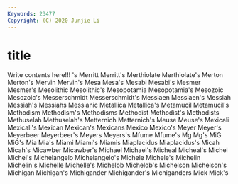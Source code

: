 ```yaml
---
Keywords: 23477
Copyright: (C) 2020 Junjie Li
---
```


# title

Write contents here!!!
's 
Merritt 
Merritt's 
Merthiolate
Merthiolate's 
Merton 
Merton's 
Mervin 
Mervin's 
Mesa 
Mesa's 
Mesabi 
Mesabi's 
Mesmer
Mesmer's 
Mesolithic 
Mesolithic's 
Mesopotamia 
Mesopotamia's 
Mesozoic 
Mesozoic's 
Messerschmidt 
Messerschmidt's 
Messiaen
Messiaen's 
Messiah 
Messiah's 
Messiahs 
Messianic 
Metallica 
Metallica's 
Metamucil 
Metamucil's 
Methodism
Methodism's 
Methodisms 
Methodist 
Methodist's 
Methodists 
Methuselah 
Methuselah's 
Metternich 
Metternich's 
Meuse
Meuse's 
Mexicali 
Mexicali's 
Mexican 
Mexican's 
Mexicans 
Mexico 
Mexico's 
Meyer 
Meyer's
Meyerbeer 
Meyerbeer's 
Meyers 
Meyers's 
Mfume 
Mfume's 
Mg 
Mg's 
MiG 
MiG's
Mia 
Mia's 
Miami 
Miami's 
Miamis 
Miaplacidus 
Miaplacidus's 
Micah 
Micah's 
Micawber
Micawber's 
Michael 
Michael's 
Micheal 
Micheal's 
Michel 
Michel's 
Michelangelo 
Michelangelo's 
Michele
Michele's 
Michelin 
Michelin's 
Michelle 
Michelle's 
Michelob 
Michelob's 
Michelson 
Michelson's 
Michigan
Michigan's 
Michigander 
Michigander's 
Michiganders 
Mick 
Mick's 

